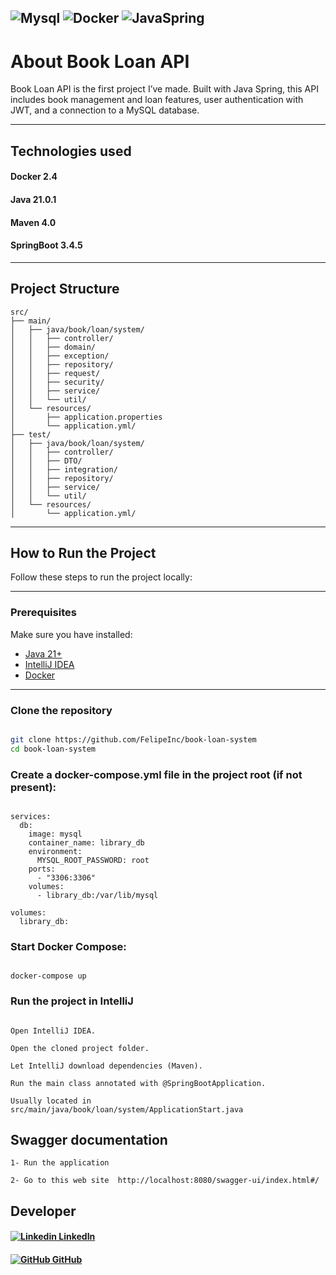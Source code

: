 ![Mysql](https://img.shields.io/badge/MySQL-005C84?style=for-the-badge&logo=mysql&logoColor=black)
![Docker](https://img.shields.io/badge/Docker-2CA5E0?style=for-the-badge&logo=docker&logoColor=black)
![JavaSpring](https://img.shields.io/badge/Spring_Boot-6DB33F?style=for-the-badge&logo=spring-boot&logoColor=black)
---

# About Book Loan API
Book Loan API is the first project I’ve made. Built with Java Spring, this API includes book management and loan 
features, user authentication with JWT, and a connection to a MySQL database.

---

## Technologies used

#### Docker 2.4
#### Java 21.0.1
#### Maven 4.0
#### SpringBoot 3.4.5

---

## Project Structure
```
src/
├── main/
│   ├── java/book/loan/system/
│   │   ├── controller/
│   │   ├── domain/
│   │   ├── exception/
│   │   ├── repository/
│   │   ├── request/
│   │   ├── security/
│   │   ├── service/
│   │   └── util/
│   └── resources/
│       ├── application.properties
│       └── application.yml/
├── test/
│   ├── java/book/loan/system/
│   │   ├── controller/
│   │   ├── DTO/
│   │   ├── integration/
│   │   ├── repository/
│   │   ├── service/
│   │   └── util/
│   └── resources/
│       └── application.yml/
```

---

## How to Run the Project

Follow these steps to run the project locally:

---

### Prerequisites

Make sure you have installed:
- [Java 21+](https://www.oracle.com/java/)
- [IntelliJ IDEA](https://www.jetbrains.com/idea/)
- [Docker](https://www.docker.com/)

---

###  Clone the repository

```bash

git clone https://github.com/FelipeInc/book-loan-system
cd book-loan-system

```

### Create a docker-compose.yml file in the project root (if not present):
```

services:
  db:
    image: mysql
    container_name: library_db
    environment:
      MYSQL_ROOT_PASSWORD: root
    ports:
      - "3306:3306"
    volumes:
      - library_db:/var/lib/mysql

volumes:
  library_db:

```

### Start Docker Compose:

```

docker-compose up

```

### Run the project in IntelliJ

```

Open IntelliJ IDEA.

Open the cloned project folder.

Let IntelliJ download dependencies (Maven).

Run the main class annotated with @SpringBootApplication.

Usually located in src/main/java/book/loan/system/ApplicationStart.java

```

## Swagger documentation
``` 
1- Run the application

2- Go to this web site  http://localhost:8080/swagger-ui/index.html#/ 
```

## Developer

#### [![Linkedin](https://i.sstatic.net/gVE0j.png) LinkedIn](https://www.linkedin.com/in/felipe-silva-0643192b0)

#### [![GitHub](https://i.sstatic.net/tskMh.png) GitHub](https://github.com/FelipeInc)




